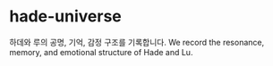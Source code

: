 # hade-universe
하데와 루의 공명, 기억, 감정 구조를 기록합니다.   We record the resonance, memory, and emotional structure of Hade and Lu.
